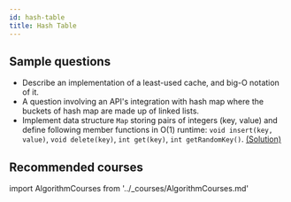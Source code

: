 ```yaml
---
id: hash-table
title: Hash Table
---
```


## Sample questions

- Describe an implementation of a least-used cache, and big-O notation of it.
- A question involving an API's integration with hash map where the buckets of hash map are made up of linked lists.
- Implement data structure `Map` storing pairs of integers (key, value) and define following member functions in O(1) runtime: `void insert(key, value)`, `void delete(key)`, `int get(key)`, `int getRandomKey()`. [(Solution)](http://blog.gainlo.co/index.php/2016/08/14/uber-interview-question-map-implementation/)

## Recommended courses

import AlgorithmCourses from '../\_courses/AlgorithmCourses.md'

<AlgorithmCourses />

